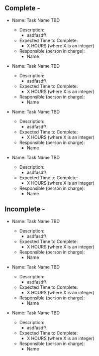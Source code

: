 ## Complete -
- Name: Task Name TBD
  - Description:
    - asdfasdf\
  - Expected Time to Complete:
    - X HOURS (where X is an integer)
  - Responsible (person in charge):
    - Name

- Name: Task Name TBD
  - Description:
    - asdfasdf\
  - Expected Time to Complete:
    - X HOURS (where X is an integer)
  - Responsible (person in charge):
    - Name

- Name: Task Name TBD
  - Description:
    - asdfasdf\
  - Expected Time to Complete:
    - X HOURS (where X is an integer)
  - Responsible (person in charge):
    - Name

- Name: Task Name TBD
  - Description:
    - asdfasdf\
  - Expected Time to Complete:
    - X HOURS (where X is an integer)
  - Responsible (person in charge):
    - Name
## Incomplete -
- Name: Task Name TBD
  - Description:
    - asdfasdf\
  - Expected Time to Complete:
    - X HOURS (where X is an integer)
  - Responsible (person in charge):
    - Name
   
- Name: Task Name TBD
  - Description:
    - asdfasdf\
  - Expected Time to Complete:
    - X HOURS (where X is an integer)
  - Responsible (person in charge):
    - Name

- Name: Task Name TBD
  - Description:
    - asdfasdf\
  - Expected Time to Complete:
    - X HOURS (where X is an integer)
  - Responsible (person in charge):
    - Name
